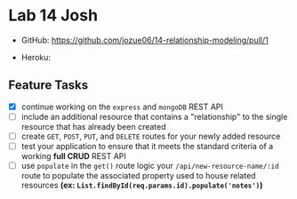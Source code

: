 # Lab 14 Josh

* GitHub: https://github.com/jozue06/14-relationship-modeling/pull/1

* Heroku:


## Feature Tasks
 - [x]  continue working on the `express` and `mongoDB` REST API 
 - [ ]  include an additional resource that contains a "relationship" to the single resource that has already been created
 - [ ] create `GET`, `POST`, `PUT`, and `DELETE` routes for your newly added resource
 - [ ]   test your application to ensure that it meets the standard criteria of a working **full CRUD** REST API
 - [ ]   use `populate` in the `get()` route logic your  `/api/new-resource-name/:id` route to populate the associated property used to house related resources **(ex: `List.findById(req.params.id).populate('notes')`)**
